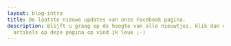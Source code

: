 ```yaml
---
layout: blog-intro
title: De laatste nieuwe updates van onze Facebook pagina.
description: Blijft u graag op de hoogte van alle nieuwtjes, klik dan onder de
  artikels op deze pagina op vind ik leuk ;-)
---
```


